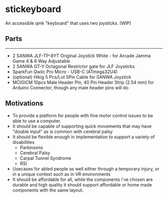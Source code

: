 # stickeyboard
An accessible qmk "keyboard" that uses two joysticks. (WIP)

## Parts
-----

 - 2 SANWA JLF-TP-8YT Original Joystick White - for Arcade Jamma Game 4 & 8 Way Adjustable
 - 2 SANWA GT-Y Octagonal Restrictor gate for JLF Joysticks
 - SparkFun Qwiic Pro Micro - USB-C (ATmega32U4)
 - (optional) Hikig 5 Pcs/Lot 5Pin Cable for SANWA Joystick
 - MCIGICM 10pcs Male Header Pin, 40 Pin Header Strip (2.54 mm) for Arduino Connector, though any male header pins will do


## Motivations
 - To provide a platform for people with fine motor control issues to be able to use a computer.
 - It should be capable of supporting quick movements that may have "double input" as is common with cerebral palsy
 - It should be flexible enough in implementation to support a variety of disabilities
     - Parkinsons
     - Cerebral Palsy
     - Carpal Tunnel Syndrome
     - RSI
 - Usecases for abled people as well either through a temporary injury, or in a unique context such as in VR environments
 - It should be affordable for all, while the components i've chosen are durable and high quality it should support affordable or home made components with the same layout.
